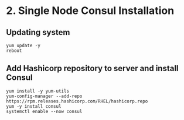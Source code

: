 # 2. Single Node Consul Installation
## Updating system
```
yum update -y
reboot
```

## Add Hashicorp repository to server and install Consul
```
yum install -y yum-utils
yum-config-manager --add-repo https://rpm.releases.hashicorp.com/RHEL/hashicorp.repo
yum -y install consul
systemctl enable --now consul
```

